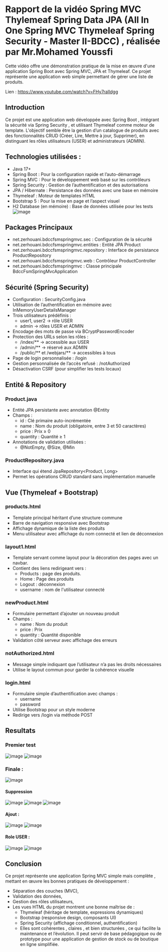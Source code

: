 # Rapport de la vidéo Spring MVC Thylemeaf Spring Data JPA (All In One Spring MVC Thymeleaf Spring Security - Master II-BDCC) , réalisée par Mr.Mohamed Youssfi
Cette vidéo offre une démonstration pratique de la mise en œuvre d'une application Spring Boot avec Spring MVC, JPA et Thymeleaf. Ce projet représente une application web simple permettant de gérer une liste de produits.

Lien : https://www.youtube.com/watch?v=FHy7raIldgg

## Introduction
Ce projet est une application web développée avec Spring Boot , intégrant la sécurité via Spring Security , et utilisant Thymeleaf comme moteur de template. L'objectif semble être la gestion d’un catalogue de produits avec des fonctionnalités CRUD (Créer, Lire, Mettre à jour, Supprimer), en distinguant les rôles utilisateurs (USER) et administrateurs (ADMIN).

## Technologies utilisées :
  - Java 17+
  - Spring Boot : Pour la configuration rapide et l’auto-démarrage
  - Spring MVC : Pour le développement web basé sur les contrôleurs
  - Spring Security : Gestion de l’authentification et des autorisations
  - JPA / Hibernate : Persistance des données avec une base en mémoire
  - Thymeleaf : Moteur de templates HTML
  - Bootstrap 5 : Pour la mise en page et l’aspect visuel
  - H2 Database (en mémoire) : Base de données utilisée pour les tests
![image](https://github.com/user-attachments/assets/7e589450-f209-43aa-869b-880388afcd79)


## Packages Principaux
  - net.zerhouani.bdccfsmspringmvc.sec : Configuration de la sécurité
  - net.zerhouani.bdccfsmspringmvc.entities : Entité JPA Product
  - net.zerhouani.bdccfsmspringmvc.repository : Interface de persistance ProductRepository
  - net.zerhouani.bdccfsmspringmvc.web : Contrôleur ProductController
  - net.zerhouani.bdccfsmspringmvc : Classe principale BdccFsmSpringMvcApplication

## Sécurité (Spring Security)
  - Configuration : SecurityConfig.java
  - Utilisation de l’authentification en mémoire avec InMemoryUserDetailsManager
  - Trois utilisateurs prédéfinis :
      * user1, user2 → rôle USER
      * admin → rôles USER et ADMIN
  - Encodage des mots de passe via BCryptPasswordEncoder
  - Protection des URLs selon les rôles :
      * /index/** → accessible aux USER
      * /admin/** → réservé aux ADMIN
      * /public/** et /webjars/** → accessibles à tous
  - Page de login personnalisée : /login
  - Gestion personnalisée de l’accès refusé : /notAuthorized
  - Désactivation CSRF (pour simplifier les tests locaux)

## Entité & Repository
### Product.java
  - Entité JPA persistante avec annotation @Entity
  - Champs :
      * id : Clé primaire auto-incrémentée
      * name : Nom du produit (obligatoire, entre 3 et 50 caractères)
      * price : Prix ≥ 0
      * quantity : Quantité ≥ 1
  - Annotations de validation utilisées :
      * @NotEmpty, @Size, @Min
### ProductRepository.java
  - Interface qui étend JpaRepository<Product, Long>
  - Permet les opérations CRUD standard sans implémentation manuelle

## Vue (Thymeleaf + Bootstrap)
### products.html
  - Template principal héritant d’une structure commune
  - Barre de navigation responsive avec Bootstrap
  - Affichage dynamique de la liste des produits
  - Menu utilisateur avec affichage du nom connecté et lien de déconnexion
### layout1.html
  - Template servant comme layout pour la décoration des pages avec un navbar.
  - Contient des liens redirigeant vers :
      * Products : page des produits.
      * Home : Page des produits
      * Logout : déconnexion
      * username : nom de l'utilisateur connecté
### newProduct.html
  - Formulaire permettant d’ajouter un nouveau produit
  - Champs :
      * name : Nom du produit
      * price : Prix
      * quantity : Quantité disponible
  - Validation côté serveur avec affichage des erreurs
### notAuthorized.html
  - Message simple indiquant que l’utilisateur n’a pas les droits nécessaires
  - Utilise le layout commun pour garder la cohérence visuelle
### login.html 
  - Formulaire simple d’authentification avec champs :
      * username
      * password
  - Utilise Bootstrap pour un style moderne
  - Redirige vers /login via méthode POST

## Resultats

### Premier test
![image](https://github.com/user-attachments/assets/7e3ee6fb-9d3f-4a8a-a673-ecef90d91ddb)
![image](https://github.com/user-attachments/assets/73a6bc2a-61a1-4be6-9ec5-870ac75e4479)

### Finale :
![image](https://github.com/user-attachments/assets/77442aec-6d72-41ad-b2ce-9aef4f0531a6)

#### Suppression
![image](https://github.com/user-attachments/assets/9f5fe939-5c75-42fb-b217-d426d84373ff)
![image](https://github.com/user-attachments/assets/42b527b0-4bfb-4856-8500-27213b332730)
![image](https://github.com/user-attachments/assets/1ff042eb-8e0e-4bd2-8faa-db101488af2b)

#### Ajout : 
![image](https://github.com/user-attachments/assets/0424ba58-edaa-453e-af2c-690b3a8db266)
![image](https://github.com/user-attachments/assets/3ae8c512-66e0-4a2e-a481-b314325f3b5d)

#### Role USER :
![image](https://github.com/user-attachments/assets/c7567425-e696-4048-a628-5a6a1bc85bc3)
![image](https://github.com/user-attachments/assets/45fcae18-9251-457d-afc8-6d8f2be53acf)

## Conclusion
Ce projet représente une application Spring MVC simple mais complète , mettant en œuvre les bonnes pratiques de développement :
  - Séparation des couches (MVC),
  - Validation des données,
  - Gestion des rôles utilisateurs,
  - Les vues HTML du projet montrent une bonne maîtrise de :
      * Thymeleaf (héritage de template, expressions dynamiques)
      * Bootstrap (responsive design, composants UI)
      * Spring Security (affichage conditionnel, authentification)
      * Elles sont cohérentes , claires , et bien structurées , ce qui facilite la maintenance et l’évolution.
Il peut servir de base pédagogique ou de prototype pour une application de gestion de stock ou de boutique en ligne simplifiée.








